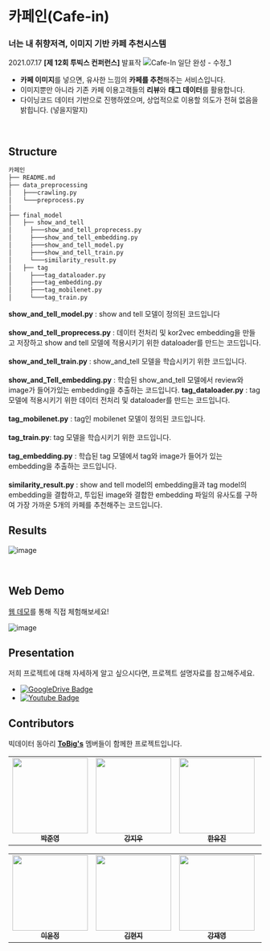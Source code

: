 # 카페인(Cafe-in)
### 너는 내 취향저격, 이미지 기반 카페 추천시스템
2021.07.17 **[제 12회 투빅스 컨퍼런스]** 발표작
![Cafe-In 일단 완성 - 수정_1](https://user-images.githubusercontent.com/67720742/125875074-9096eb63-dd38-4423-b3fd-ae7f4d504121.png)
- **카페 이미지**를 넣으면, 유사한 느낌의 **카페를 추천**해주는 서비스입니다.
- 이미지뿐만 아니라 기존 카페 이용고객들의 **리뷰**와 **태그 데이터**를 활용합니다.
- 다이닝코드 데이터 기반으로 진행하였으며, 상업적으로 이용할 의도가 전혀 없음을 밝힙니다. (넣을지말지)

<br>

## Structure

```python
카페인
├── README.md
├── data_preprocessing
│   ├───crawling.py
│   └───preprocess.py
│   
├── final_model
│   ├── show_and_tell
│     ├───show_and_tell_proprecess.py
│     ├───show_and_tell_embedding.py
│     ├───show_and_tell_model.py
│     ├───show_and_tell_train.py
│     └───similarity_result.py
│   ├── tag   
│     ├───tag_dataloader.py
│     ├───tag_embedding.py
│     ├───tag_mobilenet.py
│     └───tag_train.py

```
**show_and_tell_model.py** : show and tell 모델이 정의된 코드입니다 <br><br>
**show_and_tell_proprecess.py** : 데이터 전처리 및 kor2vec embedding을 만들고 저장하고 show and tell 모델에 적용시키기 위한 dataloader를 만드는 코드입니다. <br><br>
**show_and_tell_train.py** : show_and_tell 모델을 학습시키기 위한 코드입니다. <br><br>
**show_and_Tell_embedding.py** : 학습된 show_and_tell 모델에서 review와 image가 들어가있는 embedding을 추출하는 코드입니다.
**tag_dataloader.py** : tag 모델에 적용시키기 위한 데이터 전처리 및 dataloader를 만드는 코드입니다.
<br><br>
**tag_mobilenet.py** : tag인 mobilenet 모델이 정의된 코드입니다.
<br><br>
**tag_train.py**: tag 모델을 학습시키기 위한 코드입니다.
<br><br>
**tag_embedding.py** : 학습된 tag 모델에서 tag와 image가 들어가 있는 embedding을 추출하는 코드입니다.
<br><br>
**similarity_result.py** : show and tell model의 embedding을과 tag model의 embedding을 결합하고, 투입된 image와 결합한 embedding 파일의 유사도를 구하여 가장 가까운 5개의 카페를 추천해주는 코드입니다.
<br>

## Results 
![image](https://user-images.githubusercontent.com/67720742/125874187-69255e01-be11-4ea6-81a8-e184086ac51d.png)

<br>

## Web Demo

[웹 데모](https://cafein-tobigs.netlify.app/)를 통해 직접 체험해보세요!

![image](https://user-images.githubusercontent.com/67720742/125878431-c0f9dc87-94f7-41c4-aba2-5e393b1d521a.png)


## Presentation
저희 프로젝트에 대해 자세하게 알고 싶으시다면, 프로젝트 설명자료를 참고해주세요. 
* [![GoogleDrive Badge](https://img.shields.io/badge/REPORT-405263?style=flat-square&logo=Quip&link=https://drive.google.com/file/d/1VnYsB8k4Fxu6UFhAxuTi4m01BjoH2uwS/view?usp=sharing)](https://drive.google.com/file/d/1VnYsB8k4Fxu6UFhAxuTi4m01BjoH2uwS/view?usp=sharing)
* [![Youtube Badge](https://img.shields.io/badge/Youtube-ff0000?style=flat-square&logo=youtube&link=https://youtu.be/KPS1sD_lcMc)](https://youtu.be/KPS1sD_lcMc)


## Contributors
빅데이터 동아리 **[ToBig's](http://www.datamarket.kr/xe/)** 멤버들이 함께한 프로젝트입니다.
<table>
  <tr>
    <td align="center"><a href="https://github.com/pjy970108"><img src="https://user-images.githubusercontent.com/67720742/125877128-50deb393-24ea-4ec0-a002-341f31f76156.jpg" width="150" height="150"><br /><sub><b>박준영</b></sub></td>
    <td align="center"><a href="https://github.com/simba-pumba"><img src="https://user-images.githubusercontent.com/67720742/125877217-f8d4d731-e5a9-41f6-8820-5223a4d6b0c6.jpg" width="150" height="150"><br /><sub><b>강지우</b></sub></td>
    <td align="center"><a href="https://github.com/yourmean"><img src="https://user-images.githubusercontent.com/67720742/125877246-efaefdef-e61a-4e96-8aad-d38efa95b71e.jpg" width="150" height="150"><br /><sub><b>한유진</b></sub></td>
    <td align="center"><a href="https://github.com/lilly9117"><img src="https://user-images.githubusercontent.com/67720742/125877285-c0b3eac0-27c7-405d-85fb-2c5cf80e5c12.jpg" width="150" height="150"><br /><sub><b>안민준</b></sub></td>
  </tr>
</table>

<table>
  <tr>
    <td align="center"><a href="https://github.com/mink7878"><img src="https://user-images.githubusercontent.com/67720742/125877317-9c91c97c-2916-4bd3-a20b-fdbe9b1dc498.jpg" width="150" height="150"><br /><sub><b>이윤정</b></sub></td>
    <td align="center"><a href="https://github.com/shkim960520"><img src="https://user-images.githubusercontent.com/67720742/125877372-c051d315-4e93-47d1-81fb-02d0a4a2332c.jpg" width="150" height="150"><br /><sub><b>김현지</b></sub></td>
    <td align="center"><a href="https://github.com/Jeong-JaeYoon"><img src="https://user-images.githubusercontent.com/67720742/125877506-e74f752f-3842-47d0-ab18-13dfb6680dc2.png" width="150" height="150"><br /><sub><b>강재영</b></sub></td>
    <td align="center"><a href="https://github.com/Yu-Jin22"><img src="" width="150" height="150"><br /><sub><b>이원도</b></sub></td>
